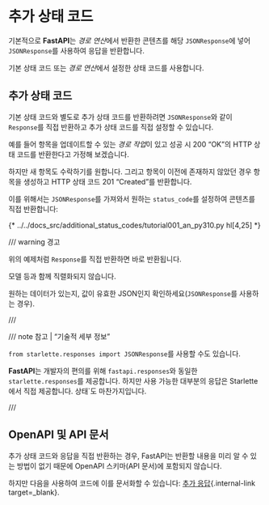 # 추가 상태 코드

기본적으로 **FastAPI**는 *경로 연산*에서 반환한 콘텐츠를 해당 `JSONResponse`에 넣어 `JSONResponse`를 사용하여 응답을 반환합니다.

기본 상태 코드 또는 *경로 연산*에서 설정한 상태 코드를 사용합니다.

## 추가 상태 코드

기본 상태 코드와 별도로 추가 상태 코드를 반환하려면 `JSONResponse`와 같이 `Response`를 직접 반환하고 추가 상태 코드를 직접 설정할 수 있습니다.

예를 들어 항목을 업데이트할 수 있는 *경로 작업*이 있고 성공 시 200 “OK”의 HTTP 상태 코드를 반환한다고 가정해 보겠습니다.

하지만 새 항목도 수락하기를 원합니다. 그리고 항목이 이전에 존재하지 않았던 경우 항목을 생성하고 HTTP 상태 코드 201 “Created”를 반환합니다.

이를 위해서는 `JSONResponse`를 가져와서 원하는 `status_code`를 설정하여 콘텐츠를 직접 반환합니다:

{* ../../docs_src/additional_status_codes/tutorial001_an_py310.py hl[4,25] *}

/// warning 경고

위의 예제처럼 `Response`를 직접 반환하면 바로 반환됩니다.

모델 등과 함께 직렬화되지 않습니다.

원하는 데이터가 있는지, 값이 유효한 JSON인지 확인하세요(`JSONResponse`를 사용하는 경우).

///

/// note 참고 | “기술적 세부 정보”

`from starlette.responses import JSONResponse`를 사용할 수도 있습니다.

**FastAPI**는 개발자의 편의를 위해 `fastapi.responses`와 동일한 `starlette.responses`를 제공합니다. 하지만 사용 가능한 대부분의 응답은 Starlette에서 직접 제공합니다. 상태`도 마찬가지입니다.

///

## OpenAPI 및 API 문서

추가 상태 코드와 응답을 직접 반환하는 경우, FastAPI는 반환할 내용을 미리 알 수 있는 방법이 없기 때문에 OpenAPI 스키마(API 문서)에 포함되지 않습니다.

하지만 다음을 사용하여 코드에 이를 문서화할 수 있습니다: [추가 응답](additional-responses.md){.internal-link target=_blank}.
